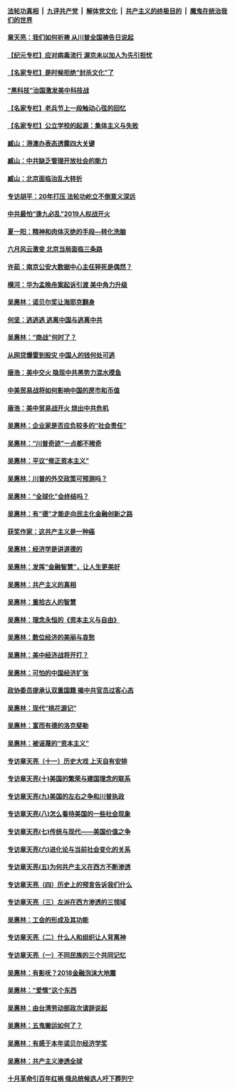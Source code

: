 

####  [法轮功真相](../../../../basic/blob/master/README.md?t=07102231) &nbsp;|&nbsp; [九评共产党](../../../../9ping.md/blob/master/README.md?t=07102231) &nbsp;|&nbsp; [解体党文化](../../../../jtdwh.md/blob/master/README.md?t=07102231)  &nbsp;|&nbsp; [共产主义的终极目的](../../../../gczydzjmd.md/blob/master/README.md?t=07102231) &nbsp;|&nbsp; [魔鬼在统治我们的世界](../../../../mgztzwmdsj.md/blob/master/README.md?t=07102231) 

#### [章天亮：我们如何祈祷 从川普全国祷告日说起](../pages/nsc423/n11944627.md?t=07102231) 

#### [【纪元专栏】应对病毒流行 渥京未以加人为先引担忧](../pages/nsc423/n11875714.md?t=07102231) 

#### [【名家专栏】是时候拒绝“封杀文化”了](../pages/nsc423/n11814093.md?t=07102231) 

#### [“黑科技”治国激发美中科技战](../pages/nsc423/n11638056.md?t=07102231) 

#### [【名家专栏】老兵节上一段触动心弦的回忆](../pages/nsc423/n11646016.md?t=07102231) 

#### [【名家专栏】公立学校的起源：集体主义与失败](../pages/nsc423/n11601833.md?t=07102231) 

#### [臧山：港澳办表态透露四大关键](../pages/nsc423/n11421628.md?t=07102231) 

#### [臧山：中共缺乏管理开放社会的能力](../pages/nsc423/n11407457.md?t=07102231) 

#### [臧山：北京面临治乱大转折](../pages/nsc423/n11406895.md?t=07102231) 

#### [专访胡平：20年打压 法轮功屹立不倒意义深远](../pages/nsc423/n11398800.md?t=07102231) 

#### [中共最怕“逢九必乱”2019人权战开火](../pages/nsc423/n11385248.md?t=07102231) 

#### [夏一阳：精神和肉体灭绝的手段—转化洗脑](../pages/nsc423/n11368250.md?t=07102231) 

#### [六月风云激变 北京当局面临三条路](../pages/nsc423/n11313668.md?t=07102231) 

#### [许茹：南京公安大数据中心主任猝死是偶然？](../pages/nsc423/n11064744.md?t=07102231) 

#### [横河：华为孟晚舟案起诉引渡 美中角力升级](../pages/nsc423/n11027230.md?t=07102231) 

#### [吴惠林：诺贝尔奖让海耶克翻身](../pages/nsc423/n10890049.md?t=07102231) 

#### [何坚：逃逃逃 逃离中国与逃离中共](../pages/nsc423/n10592891.md?t=07102231) 

#### [吴惠林：“商战”何时了？](../pages/nsc423/n10573558.md?t=07102231) 

#### [从网贷爆雷到股灾 中国人的钱何处可逃](../pages/nsc423/n10572800.md?t=07102231) 

#### [唐浩：美中交火 隐现中共黑势力混水摸鱼](../pages/nsc423/n10544040.md?t=07102231) 

#### [中美贸易战将如何影响中国的房市和币值](../pages/nsc423/n10543697.md?t=07102231) 

#### [唐浩：美中贸易战开火 烧出中共危机](../pages/nsc423/n10540126.md?t=07102231) 

#### [吴惠林：企业家是否应负较多的“社会责任”](../pages/nsc423/n10535022.md?t=07102231) 

#### [吴惠林：“川普奇迹”一点都不稀奇](../pages/nsc423/n10512808.md?t=07102231) 

#### [吴惠林：平议“修正资本主义”](../pages/nsc423/n10495724.md?t=07102231) 

#### [吴惠林：川普的外交政策可预测吗？](../pages/nsc423/n10462387.md?t=07102231) 

#### [吴惠林：“全球化”会终结吗？](../pages/nsc423/n10452838.md?t=07102231) 

#### [吴惠林：有“德”才能走向民主化金融创新之路](../pages/nsc423/n10432292.md?t=07102231) 

#### [获奖作家：这共产主义是一种癌](../pages/nsc423/n10431541.md?t=07102231) 

#### [吴惠林：经济学是讲道德的](../pages/nsc423/n10398014.md?t=07102231) 

#### [吴惠林：发挥“金融智慧”，让人生更美好](../pages/nsc423/n10375019.md?t=07102231) 

#### [吴惠林：共产主义的真相](../pages/nsc423/n10351394.md?t=07102231) 

#### [吴惠林：重拾古人的智慧](../pages/nsc423/n10337691.md?t=07102231) 

#### [吴惠林：理念永恒的《资本主义与自由》](../pages/nsc423/n10316274.md?t=07102231) 

#### [吴惠林：数位经济的美丽与哀愁](../pages/nsc423/n10292946.md?t=07102231) 

#### [吴惠林：美中经济战将开打？](../pages/nsc423/n10258825.md?t=07102231) 

#### [吴惠林：可怕的中国经济扩张](../pages/nsc423/n10219147.md?t=07102231) 

#### [政协委员提承认双重国籍 揭中共官员过客心态](../pages/nsc423/n10208809.md?t=07102231) 

#### [吴惠林：现代“桃花源记”](../pages/nsc423/n10185234.md?t=07102231) 

#### [吴惠林：富而有德的洛克斐勒](../pages/nsc423/n10142264.md?t=07102231) 

#### [吴惠林：被诬蔑的“资本主义”](../pages/nsc423/n10124816.md?t=07102231) 

#### [专访章天亮（十一）历史大戏 上天自有安排](../pages/nsc423/n10094905.md?t=07102231) 

#### [专访章天亮(十)美国的繁荣与建国理念的联系](../pages/nsc423/n10094899.md?t=07102231) 

#### [专访章天亮(九)美国的左右之争和川普执政](../pages/nsc423/n10094889.md?t=07102231) 

#### [专访章天亮(八)怎么看待美国的一些社会现象](../pages/nsc423/n10094857.md?t=07102231) 

#### [专访章天亮(七)传统与现代——美国价值之争](../pages/nsc423/n10093140.md?t=07102231) 

#### [专访章天亮(六)进化论与当前社会变化的关系](../pages/nsc423/n10092036.md?t=07102231) 

#### [专访章天亮(五)为何共产主义在西方不断渗透](../pages/nsc423/n10083620.md?t=07102231) 

#### [专访章天亮（四）历史上的预言告诉我们什么](../pages/nsc423/n10083606.md?t=07102231) 

#### [专访章天亮（三）左派在西方渗透的三领域](../pages/nsc423/n10081115.md?t=07102231) 

#### [吴惠林：工会的形成及其功能](../pages/nsc423/n10080633.md?t=07102231) 

#### [专访章天亮（二）什么人和组织让人背离神](../pages/nsc423/n10076637.md?t=07102231) 

#### [专访章天亮（一）不同民族的三个共同记忆](../pages/nsc423/n10074188.md?t=07102231) 

#### [吴惠林：有影呒？2018金融泡沫大地震](../pages/nsc423/n10040534.md?t=07102231) 

#### [吴惠林：“爱情”这个东西](../pages/nsc423/n10019423.md?t=07102231) 

#### [吴惠林：由台湾劳动部政次请辞说起](../pages/nsc423/n9979679.md?t=07102231) 

#### [吴惠林：五鬼搬运如何了？](../pages/nsc423/n9925338.md?t=07102231) 

#### [吴惠林：有感于本年诺贝尔经济学奖](../pages/nsc423/n9871883.md?t=07102231) 

#### [吴惠林：共产主义渗透全球](../pages/nsc423/n9812748.md?t=07102231) 

#### [十月革命引百年红祸 俄总统候选人吁下葬列宁](../pages/nsc423/n9810182.md?t=07102231) 

